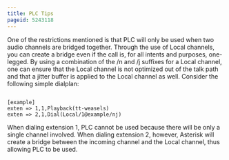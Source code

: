```yaml
---
title: PLC Tips
pageid: 5243118
---
```


One of the restrictions mentioned is that PLC will only be used when two audio channels are bridged together. Through the use of Local channels, you can create a bridge even if the call is, for all intents and purposes, one-legged. By using a combination of the /n and /j suffixes for a Local channel, one can ensure that the Local channel is not optimized out of the talk path and that a jitter buffer is applied to the Local channel as well. Consider the following simple dialplan:

```

[example]
exten => 1,1,Playback(tt-weasels)
exten => 2,1,Dial(Local/1@example/nj) 

```

When dialing extension 1, PLC cannot be used because there will be only a single channel involved. When dialing extension 2, however, Asterisk will create a bridge between the incoming channel and the Local channel, thus allowing PLC to be used.
